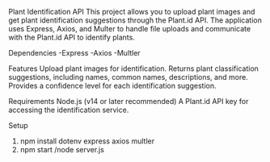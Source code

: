 Plant Identification API
This project allows you to upload plant images and get plant identification suggestions through the Plant.id API. The application uses Express, Axios, and Multer to handle file uploads and communicate with the Plant.id API to identify plants.

Dependencies
-Express
-Axios
-Multler

Features
Upload plant images for identification.
Returns plant classification suggestions, including names, common names, descriptions, and more.
Provides a confidence level for each identification suggestion.

Requirements
Node.js (v14 or later recommended)
A Plant.id API key for accessing the identification service.

Setup

1. npm install dotenv express axios multler
2. npm start /node server.js
